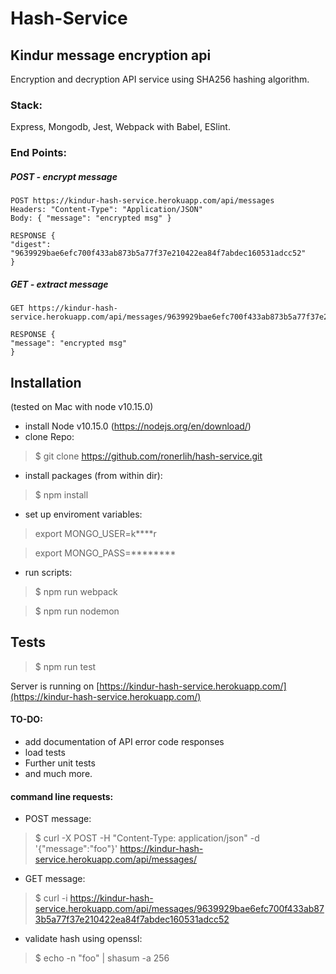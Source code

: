 # Hash-Service 
## Kindur message encryption api
Encryption and decryption API service using SHA256 hashing algorithm.

### Stack: 

Express, Mongodb, Jest, Webpack with Babel, ESlint.

### End Points:

##### POST - encrypt message

```
POST https://kindur-hash-service.herokuapp.com/api/messages
Headers: "Content-Type": "Application/JSON"
Body: { "message": "encrypted msg" } 

RESPONSE {
"digest": "9639929bae6efc700f433ab873b5a77f37e210422ea84f7abdec160531adcc52"
}
```

##### GET - extract message
```
GET https://kindur-hash-service.herokuapp.com/api/messages/9639929bae6efc700f433ab873b5a77f37e210422ea84f7abdec160531adcc52

RESPONSE {
"message": "encrypted msg"
}

```


## Installation
(tested on Mac with node v10.15.0)

* install Node v10.15.0 (https://nodejs.org/en/download/)
* clone Repo: 
> $ git clone https://github.com/ronerlih/hash-service.git
* install packages (from within dir):
> $ npm install

* set up enviroment variables:
> export MONGO_USER=k****r

> export MONGO_PASS=********

* run scripts:
> $ npm run webpack

> $ npm run nodemon

## Tests

> $ npm run test

Server is running on [https://kindur-hash-service.herokuapp.com/](https://kindur-hash-service.herokuapp.com/)

#### TO-DO: 
* add documentation of API error code responses
* load tests
* Further unit tests
* and much more.

#### command line requests:
* POST message:
> $ curl -X POST -H "Content-Type: application/json" -d '{"message":"foo"}' https://kindur-hash-service.herokuapp.com/api/messages/

* GET message:
> $ curl -i https://kindur-hash-service.herokuapp.com/api/messages/9639929bae6efc700f433ab873b5a77f37e210422ea84f7abdec160531adcc52 
* validate hash using openssl:
> $ echo -n "foo" | shasum -a 256
